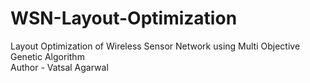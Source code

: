 # WSN-Layout-Optimization
 Layout Optimization of Wireless Sensor Network using Multi Objective Genetic Algorithm
 <br>
 Author - Vatsal Agarwal
